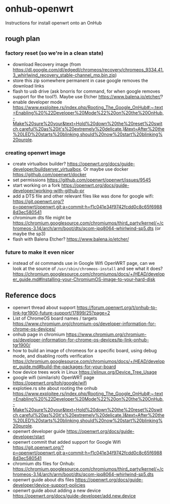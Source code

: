 # onhub-openwrt
Instructions for install openwrt onto an OnHub

## rough plan
### factory reset (so we're in a clean state)
* download Recovery image (from https://dl.google.com/dl/edgedl/chromeos/recovery/chromeos_9334.41.3_whirlwind_recovery_stable-channel_mp.bin.zip)
* store this zip somewhere permanent in case google removes the download links
* flash to usb drive (ask bnorris for command, for when google removes support for the tool?).  Maybe use Etcher https://www.balena.io/etcher/?
* enable developer mode https://www.exploitee.rs/index.php/Rooting_The_Google_OnHub#:~:text=Enabling%20%22Developer%20Mode%22%20on%20the%20OnHub,-Make%20sure%20your&text=Hold%20down%20the%20reset%20switch,careful%20as%20it's%20extremely%20delicate.)&text=After%20the%20LED%20starts%20blinking,should%20now%20start%20blinking%20purple.
### creating openwrt image
* create virtualbox builder? https://openwrt.org/docs/guide-developer/buildserver_virtualbox.  Or maybe use docker https://github.com/openwrt/docker
* set permissions https://github.com/openwrt/openwrt/issues/9545
* start working on a fork https://openwrt.org/docs/guide-developer/working-with-github-pr
* add a DTS file and other relevant files like was done for google wifi: https://git.openwrt.org/?p=openwrt/openwrt.git;a=commit;h=f1c041e34f9742fcdd0c8c65f69888d3ec580541
* chrominum dts file might be https://chromium.googlesource.com/chromiumos/third_party/kernel/+/chromeos-3.14/arch/arm/boot/dts/qcom-ipq8064-whirlwind-sp5.dts (or maybe the sp3)
* flash with Balena Etcher? https://www.balena.io/etcher/

###

### future to make it even nicer
* instead of `dd` commands use in Google Wifi OpenWRT page, can we look at the source of `/usr/sbin/chromeos-install` and see what it does? https://chromium.googlesource.com/chromiumos/docs/+/HEAD/developer_guide.md#Installing-your-ChromiumOS-image-to-your-hard-disk

## Reference docs
* openwrt thread about support https://forum.openwrt.org/t/onhub-tp-link-tgr1900-future-support/17899/25?page=2
* List of ChromeOS board names / targets https://www.chromium.org/chromium-os/developer-information-for-chrome-os-devices/
* onhub page in chromium https://www.chromium.org/chromium-os/developer-information-for-chrome-os-devices/tp-link-onhub-tgr1900/
* how to build an image of chromeos for a specific board, using debug mode, and disabling rootfs verification https://chromium.googlesource.com/chromiumos/docs/+/HEAD/developer_guide.md#build-the-packages-for-your-board
* how device trees work in Linux https://elinux.org/Device_Tree_Usage
* google wifi (similarish) OpenWRT page https://openwrt.org/toh/google/wifi
* explotiee.rs site about rooting the onhub https://www.exploitee.rs/index.php/Rooting_The_Google_OnHub#:~:text=Enabling%20%22Developer%20Mode%22%20on%20the%20OnHub,-Make%20sure%20your&text=Hold%20down%20the%20reset%20switch,careful%20as%20it's%20extremely%20delicate.)&text=After%20the%20LED%20starts%20blinking,should%20now%20start%20blinking%20purple.
* openwrt developer guide https://openwrt.org/docs/guide-developer/start
* openwrt commit that added support for Google Wifi https://git.openwrt.org/?p=openwrt/openwrt.git;a=commit;h=f1c041e34f9742fcdd0c8c65f69888d3ec580541
* chromium dts files for Onhub: https://chromium.googlesource.com/chromiumos/third_party/kernel/+/chromeos-3.14/arch/arm/boot/dts/qcom-ipq8064-whirlwind-sp5.dts
* openwrt guide about dts files https://openwrt.org/docs/guide-developer/device-support-policies
* openwrt guide about adding a new device https://openwrt.org/docs/guide-developer/add.new.device
